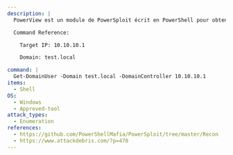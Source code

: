 ```yaml
---
description: |
  PowerView est un module de PowerSploit écrit en PowerShell pour obtenir une connaissance de la situation du réseau sur les domaines Windows. La commande ci-dessous interroge le contrôleur de domaine pour tous les utilisateurs du domaine.

  Command Reference:

  	Target IP: 10.10.10.1

  	Domain: test.local

command: |
  Get-DomainUser -Domain test.local -DomainController 10.10.10.1
items:
  - Shell
OS:
  - Windows
  - Approved-tool
attack_types:
  - Enumeration
references:
  - https://github.com/PowerShellMafia/PowerSploit/tree/master/Recon
  - https://www.attackdebris.com/?p=470
---
```

